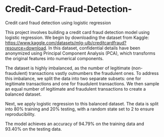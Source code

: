 # Credit-Card-Fraud-Detection-
Credit card fraud detection using logistic regression 

This project involves building a credit card fraud detection model using logistic regression.
We begin by downloading the dataset from Kaggle: https://www.kaggle.com/datasets/mlg-ulb/creditcardfraud?resource=download. In this dataset, confidential details have been anonymized using Principal Component Analysis (PCA), which transforms the original features into numerical components.

The dataset is highly imbalanced, as the number of legitimate (non-fraudulent) transactions vastly outnumbers the fraudulent ones. To address this imbalance, we split the data into two separate subsets: one for legitimate transactions and one for fraudulent transactions. We then sample an equal number of legitimate and fraudulent transactions to create a balanced dataset.

Next, we apply logistic regression to this balanced dataset. The data is split into 80% training and 20% testing, with a random state set to 2 to ensure reproducibility.

The model achieves an accuracy of 94.79% on the training data and 93.40% on the testing data.

